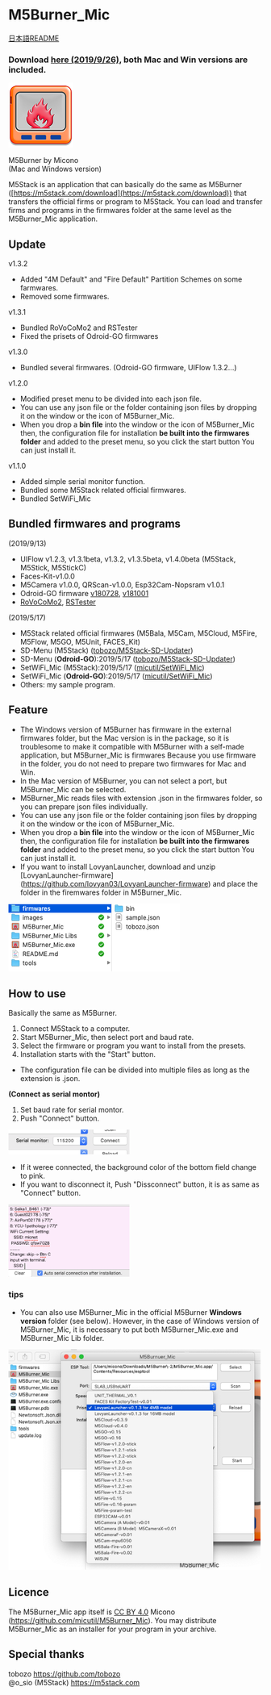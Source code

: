 # M5Burner_Mic
[日本語README](READMEjp.md)
### Download [here (2019/9/26)](http://micutil.com/download/M5Burner_Mic.zip), both Mac and Win versions are included.<br>
![M5Burner_Mic Icon](images/m5burnermic128.png)

M5Burner by Micono<br>
(Mac and Windows version)

M5Stack is an application that can basically do the same as M5Burner ([https://m5stack.com/download](https://m5stack.com/download)) that transfers the official firms or program to M5Stack. You can load and transfer firms and programs in the firmwares folder at the same level as the M5Burner_Mic application.

## Update
v1.3.2

- Added "4M Default" and "Fire Default" Partition Schemes on some farmwares.
- Removed some firmwares.

v1.3.1

- Bundled RoVoCoMo2 and RSTester
- Fixed the prisets of Odroid-GO firmwares

v1.3.0

- Bundled several firmwares. (Odroid-GO firmware, UIFlow 1.3.2...)

v1.2.0

- Modified preset menu to be divided into each json file.
- You can use any json file or the folder containing json files by dropping it on the window or the icon of M5Burner_Mic.
- When you drop a **bin file** into the window or the icon of M5Burner_Mic then, the configuration file for installation **be built into the firmwares folder** and added to the preset menu, so you click the start button You can just install it.

v1.1.0

- Added simple serial monitor function.
- Bundled some M5Stack related official firmwares.
- Bundled SetWiFi_Mic

## Bundled firmwares and programs

(2019/9/13)

- UIFlow v1.2.3, v1.3.1beta, v1.3.2, v1.3.5beta, v1.4.0beta (M5Stack, M5Stick, M5StickC)
- Faces-Kit-v1.0.0
- M5Camera v1.0.0, QRScan-v1.0.0, Esp32Cam-Nopsram v1.0.1
- Odroid-GO firmware [v180728](https://wiki.odroid.com/odroid_go/firmware_update_oldfw), [v181001](https://wiki.odroid.com/odroid_go/firmware_update)
- [RoVoCoMo2](https://github.com/micutil/M5Stack_RoVoCoMo2), [RSTester](https://github.com/micutil/M5Stack_RSTester)

(2019/5/17)

- M5Stack related official firmwares (M5Bala, M5Cam, M5Cloud, M5Fire, M5Flow, M5GO, M5Unit, FACES_Kit)
- SD-Menu (M5Stack) ([tobozo/M5Stack-SD-Updater](https://github.com/tobozo/M5Stack-SD-Updater))
- SD-Menu (**Odroid-GO**):2019/5/17 ([tobozo/M5Stack-SD-Updater](https://github.com/tobozo/M5Stack-SD-Updater))
- SetWiFi_Mic (M5Stack):2019/5/17 ([micutil/SetWiFi_Mic](https://github.com/micutil/M5Burner_Mic))
- SetWiFi_Mic (**Odroid-GO**):2019/5/17 ([micutil/SetWiFi_Mic](https://github.com/micutil/M5Burner_Mic))
- Others: my sample program.


## Feature

- The Windows version of M5Burner has firmware in the external firmwares folder, but the Mac version is in the package, so it is troublesome to make it compatible with M5Burner with a self-made application, but M5Burner_Mic is firmwares Because you use firmware in the folder, you do not need to prepare two firmwares for Mac and Win.
- In the Mac version of M5Burner, you can not select a port, but M5Burner_Mic can be selected.
- M5Burner_Mic reads files with extension .json in the firmwares folder, so you can prepare json files individually.
- You can use any json file or the folder containing json files by dropping it on the window or the icon of M5Burner_Mic.
- When you drop a **bin file** into the window or the icon of M5Burner_Mic then, the configuration file for installation **be built into the firmwares folder** and added to the preset menu, so you click the start button You can just install it.
- If you want to install LovyanLauncher, download and unzip [LovyanLauncher-firmware] (https://github.com/lovyan03/LovyanLauncher-firmware) and place the folder in the firemwares folder in M5Burner_Mic.

![Firmwares folder](images/firmwaresfolder.png)

## How to use

Basically the same as M5Burner.

1. Connect M5Stack to a computer.
2. Start M5Burner_Mic, then select port and baud rate.
3. Select the firmware or program you want to install from the presets.
4. Installation starts with the "Start" button.

- The configuration file can be divided into multiple files as long as the extension is .json.

**(Connect as serial montor)**

1. Set baud rate for serial montor.
2. Push "Connect" button. 

<img src="images/connect.png" width="240">

- If it weree connected, the background color of the bottom field change to pink.
- If you want to disconnect it, Push "Dissconnect" button, it is as same as "Connect" button.

<img src="images/montor.png" width="240">

### tips
- You can also use M5Burner_Mic in the official M5Burner **Windows version** folder (see below). However, in the case of Windows version of M5Burner_Mic, it is necessary to put both M5Burner_Mic.exe and M5Burner_Mic Lib folder.

<img src="images/preview.png" width="500">


## Licence

The M5Burner_Mic app itself is [CC BY 4.0](https://creativecommons.org/licenses/by/4.0/) Micono (https://github.com/micutil/M5Burner_Mic). You may distribute M5Burner_Mic as an installer for your program in your archive.


## Special thanks

tobozo           https://github.com/tobozo<br>
@o_sio (M5Stack) https://m5stack.com
